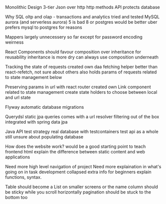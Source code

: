 Monolithic Design
    3-tier
    Json over http
        http methods
    API protects database

Why SQL
    oltp and olap - transactions and analytics
    tried and tested
    MySQL
        aurora (and serverless aurora)
        5 is bad
        8 or postgres would be better
            uber prefers mysql to postgres for reasons

Mappers
    largely unnecessery so far except for password encoding weirness

React Components should favour composition over inheritance for reusability
    inheritance is more dry
        can always use composition underneath

Tracking the state of requests
    created own daa fetching helper
        better than react-refetch, not sure about others
    also holds params of requests
    related to state management below

Preserving params in url with react router
    created own Link component
    related to state management
        create state holders to choose between local and url state

Flyway
    automatic database migrations

Querydsl
    static jpa queries
    comes with a url resolver
        filtering out of the box
    integrated with spring data jpa

Java API test strategy
    real database with testcontainers
    test api as a whole
    still unsure about populating database

How does the website work?
    would be a good starting point to teach frontend
        html
    explain the difference between static content and web applications

Need more high level navigation of project
    Need more explaination in what's going on in task development
        collapsed extra info for beginners
            explain functions, syntax.

Table should become a List on smaller screens
    or the name column should be sticky while you scroll horizontally
    pagination should be stuck to the bottom too

    